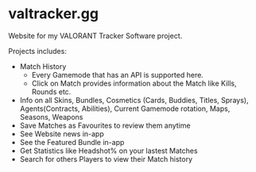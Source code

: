 # valtracker.gg
Website for my VALORANT Tracker Software project.

Projects includes:

- Match History
    - Every Gamemode that has an API is supported here.
    - Click on Match provides information about the Match like Kills, Rounds etc.
- Info on all Skins, Bundles, Cosmetics (Cards, Buddies, Titles, Sprays), Agents(Contracts, Abilities), Current Gamemode rotation, Maps, Seasons, Weapons
- Save Matches as Favourites to review them anytime
- See Website news in-app
- See the Featured Bundle in-app
- Get Statistics like Headshot% on your lastest Matches
- Search for others Players to view their Match history
